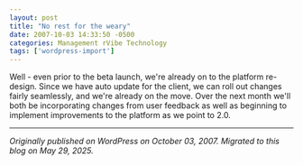 ```yaml
---
layout: post
title: "No rest for the weary"
date: 2007-10-03 14:33:50 -0500
categories: Management rVibe Technology
tags: ['wordpress-import']
---
```


Well - even prior to the beta launch, we're already on to the platform re-design. Since we have auto update for the client, we can roll out changes fairly seamlessly, and we're already on the move. Over the next month we'll both be incorporating changes from user feedback as well as beginning to implement improvements to the platform as we point to 2.0.

---

*Originally published on WordPress on October 03, 2007. Migrated to this blog on May 29, 2025.*
